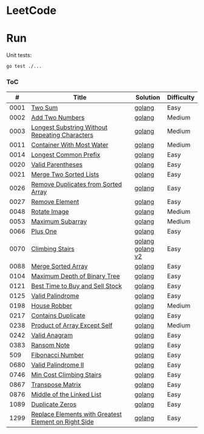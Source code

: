 # LeetCode

# Run

Unit tests:

```bash
go test ./...
```

### ToC

| #    | Title                                                                                                                                       | Solution                                                                                 | Difficulty |
| ---- | ------------------------------------------------------------------------------------------------------------------------------------------- | ---------------------------------------------------------------------------------------- | ---------- |
| 0001 | [Two Sum](https://leetcode.com/problems/two-sum/)                                                                                           | [golang](./array/p1/twosum.go)                                                           | Easy       |
| 0002 | [Add Two Numbers](https://leetcode.com/problems/add-two-numbers/)                                                                           | [golang](./list/p2/addtwo.go)                                                            | Medium     |
| 0003 | [Longest Substring Without Repeating Characters](https://leetcode.com/problems/longest-substring-without-repeating-characters/)             | [golang](./window/p2/longestsubstring.go)                                                | Medium     |
| 0011 | [Container With Most Water](https://leetcode.com/problems/container-with-most-water/)                                                       | [golang](./twopointers/p11/maxarea.go)                                                   | Medium     |
| 0014 | [Longest Common Prefix](https://leetcode.com/problems/longest-common-prefix/)                                                               | [golang](./string/p14/longestprefix.go)                                                  | Easy       |
| 0020 | [Valid Parentheses](https://leetcode.com/problems/valid-parentheses/)                                                                       | [golang](./stack/p20/parentheses.go)                                                     | Easy       |
| 0021 | [Merge Two Sorted Lists](https://leetcode.com/problems/merge-two-sorted-lists/)                                                             | [golang](./list/p21/merge.go)                                                            | Easy       |
| 0026 | [Remove Duplicates from Sorted Array](https://leetcode.com/problems/remove-duplicates-from-sorted-array/)                                   | [golang](./array/p26/removeduplicates.go)                                                | Easy       |
| 0027 | [Remove Element](https://leetcode.com/problems/remove-element/)                                                                             | [golang](./array/p27/removeelement.go)                                                   | Easy       |
| 0048 | [Rotate Image](https://leetcode.com/problems/rotate-image/)                                                                                 | [golang](./matrix/p48/rotate.go)                                                         | Medium     |
| 0053 | [Maximum Subarray](https://leetcode.com/problems/maximum-subarray/)                                                                         | [golang](./dynamic/p53/maxsubarray.go)                                                   | Medium     |
| 0066 | [Plus One](https://leetcode.com/problems/plus-one/)                                                                                         | [golang](./array/p66/plusone.go)                                                         | Easy       |
| 0070 | [Climbing Stairs](https://leetcode.com/problems/climbing-stairs/)                                                                           | [golang](./dynamic/p70/climbstairs.go)<br />[golang v2](./dynamic/p70/v2/climbstairs.go) | Easy       |
| 0088 | [Merge Sorted Array](https://leetcode.com/problems/merge-sorted-array/)                                                                     | [golang](./array/p88/merge.go)                                                           | Easy       |
| 0104 | [Maximum Depth of Binary Tree](https://leetcode.com/problems/maximum-depth-of-binary-tree/)                                                 | [golang](./tree/p104/maxdepth.go)                                                        | Easy       |
| 0121 | [Best Time to Buy and Sell Stock](https://leetcode.com/problems/best-time-to-buy-and-sell-stock/)                                           | [golang](./array/p121/maxprofit.go)                                                      | Easy       |
| 0125 | [Valid Palindrome](https://leetcode.com/problems/valid-palindrome/)                                                                         | [golang](./twopointers/p125/palindrome.go)                                               | Easy       |
| 0198 | [House Robber](https://leetcode.com/problems/house-robber/)                                                                                 | [golang](./dynamic/p198/houserobber.go)                                                  | Medium     |
| 0217 | [Contains Duplicate](https://leetcode.com/problems/contains-duplicate/)                                                                     | [golang](./array/p217/duplicate.go)                                                      | Easy       |
| 0238 | [Product of Array Except Self](https://leetcode.com/problems/product-of-array-except-self/)                                                 | [golang](./array/p238/product.go)                                                        | Medium     |
| 0242 | [Valid Anagram](https://leetcode.com/problems/valid-anagram/)                                                                               | [golang](./hashtable/p242/anagram.go)                                                    | Easy       |
| 0383 | [Ransom Note](https://leetcode.com/problems/ransom-note/)                                                                                   | [golang](./hashtable/p383/ransomnote.go)                                                 | Easy       |
| 509  | [Fibonacci Number](https://leetcode.com/problems/fibonacci-number/)                                                                         | [golang](./dynamic/p509/fibonacci.go)                                                    | Easy       |
| 0680 | [Valid Palindrome II](https://leetcode.com/problems/valid-palindrome-ii/)                                                                   | [golang](./twopointers/p680/palindrome.go)                                               | Easy       |
| 0746 | [Min Cost Climbing Stairs](https://leetcode.com/problems/min-cost-climbing-stairs/)                                                         | [golang](./dynamic/p746/climbstairs.go)                                                  | Easy       |
| 0867 | [Transpose Matrix](https://leetcode.com/problems/transpose-matrix/)                                                                         | [golang](./matrix/p867/transpose.go)                                                     | Easy       |
| 0876 | [Middle of the Linked List](https://leetcode.com/problems/middle-of-the-linked-list/)                                                       | [golang](./list/p876/middle.go)                                                          | Easy       |
| 1089 | [Duplicate Zeros](https://leetcode.com/problems/duplicate-zeros/)                                                                           | [golang](./array/p1089/duplicatezeros.go)                                                | Easy       |
| 1299 | [Replace Elements with Greatest Element on Right Side](https://leetcode.com/problems/replace-elements-with-greatest-element-on-right-side/) | [golang](./array/p1299/maxright.go)                                                      | Easy       |
